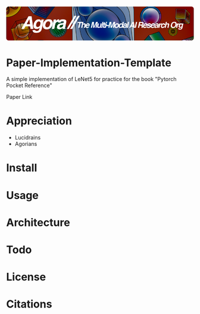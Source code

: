 [![Multi-Modality](agorabanner.png)](https://discord.gg/qUtxnK2NMf)

# Paper-Implementation-Template
A simple implementation of LeNet5 for practice for the book "Pytorch Pocket Reference"

Paper Link

# Appreciation
* Lucidrains
* Agorians



# Install

# Usage

# Architecture

# Todo


# License

# Citations

